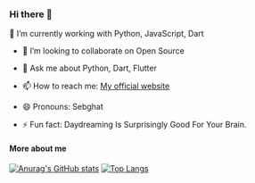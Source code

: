 ### Hi there 👋
<!-- 🔭 I’m currently working on 
- ⚡ Fun fact: ...
- 🤔 I’m looking for help with ...
- 🌱 I’m currently learning JavaScriptPython
--> 
🔭 I’m currently working with Python, JavaScript, Dart 
- 👯 I’m looking to collaborate on Open Source

- 💬 Ask me about Python, Dart, Flutter
- 📫 How to reach me: [My official website](http://www.sebghatyusuf.com)
- 😄 Pronouns: Sebghat
- ⚡ Fun fact: Daydreaming Is Surprisingly Good For Your Brain.


#### More about me 
[![Anurag's GitHub stats](https://github-readme-stats.vercel.app/api?username=sebghatyusuf&count_private=true&show_icons=true&theme=radical)](https://github.com/anuraghazra/github-readme-stats)
[![Top Langs](https://github-readme-stats.vercel.app/api/top-langs/?username=sebghatyusuf&langs_count=10&layout=compact&theme=radical)](https://github.com/anuraghazra/github-readme-stats)




